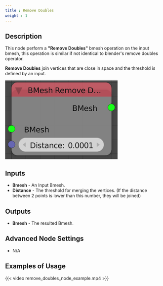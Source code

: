```yaml
---
title : Remove Doubles
weight : 1
---
```


## Description

This node perform a **"Remove Doubles"** bmesh operation on the input
bmesh, this operation is similar if not identical to blender's remove
doubles operator.

**Remove Doubles** join vertices that are close in space and the
threshold is defined by an input.

![image](remove_doubles_node.png)

## Inputs

  - **Bmesh** - An Input Bmesh.
  - **Distance** - The threshold for merging the vertices. (If the
    distance between 2 points is lower than this number, they will be
    joined)

## Outputs

  - **Bmesh** - The resulted Bmesh.

## Advanced Node Settings

  - N/A

## Examples of Usage

{{< video remove_doubles_node_example.mp4 >}}
